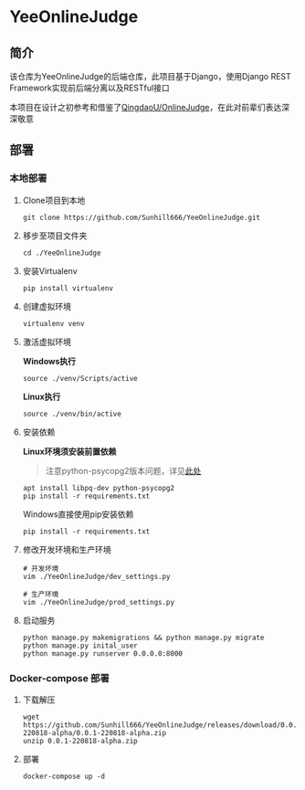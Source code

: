 # YeeOnlineJudge

## 简介

该仓库为YeeOnlineJudge的后端仓库，此项目基于Django，使用Django REST Framework实现前后端分离以及RESTful接口

本项目在设计之初参考和借鉴了[QingdaoU/OnlineJudge](https://github.com/QingdaoU/OnlineJudge)，在此对前辈们表达深深敬意

## 部署

### 本地部署

1. Clone项目到本地

   ```shell
   git clone https://github.com/Sunhill666/YeeOnlineJudge.git
   ```

2. 移步至项目文件夹

   ```shell
   cd ./YeeOnlineJudge
   ```

3. 安装Virtualenv

   ```shell
   pip install virtualenv
   ```

4. 创建虚拟环境

   ```shell
   virtualenv venv
   ```

5. 激活虚拟环境

   **Windows执行**

   ```shell
   source ./venv/Scripts/active
   ```

   **Linux执行**

   ```shell
   source ./venv/bin/active
   ```

6. 安装依赖

   **Linux环境须安装前置依赖**

   > 注意python-psycopg2版本问题，详见[此处](https://blog.csdn.net/z120379372/article/details/78899175)

   ```shell
   apt install libpq-dev python-psycopg2
   pip install -r requirements.txt
   ```

   Windows直接使用pip安装依赖

   ```shell
   pip install -r requirements.txt
   ```

7. 修改开发环境和生产环境

   ```shell
   # 开发坏境
   vim ./YeeOnlineJudge/dev_settings.py

   # 生产环境
   vim ./YeeOnlineJudge/prod_settings.py
   ```

8. 启动服务

   ```shell
   python manage.py makemigrations && python manage.py migrate
   python manage.py inital_user
   python manage.py runserver 0.0.0.0:8000
   ```

### Docker-compose 部署

1. 下载解压

   ```shell
   wget https://github.com/Sunhill666/YeeOnlineJudge/releases/download/0.0.1-220818-alpha/0.0.1-220818-alpha.zip
   unzip 0.0.1-220818-alpha.zip
   ```

2. 部署

   ```shell
   docker-compose up -d
   ```
